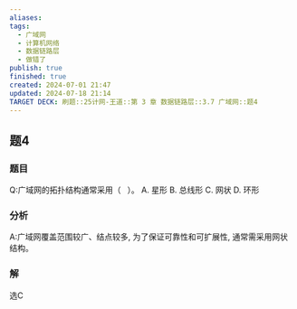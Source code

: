 ```yaml
---
aliases: 
tags:
  - 广域网
  - 计算机网络
  - 数据链路层
  - 做错了
publish: true
finished: true
created: 2024-07-01 21:47
updated: 2024-07-18 21:14
TARGET DECK: 刷题::25计网-王道::第 3 章 数据链路层::3.7 广域网::题4
---
```


## 题4
### 题目
Q:广域网的拓扑结构通常采用（ $\;$ ）。
A. 星形 B. 总线形 C. 网状 D. 环形
### 分析
A:广域网覆盖范围较广、结点较多, 为了保证可靠性和可扩展性, 通常需采用网状结构。
### 解
选C
